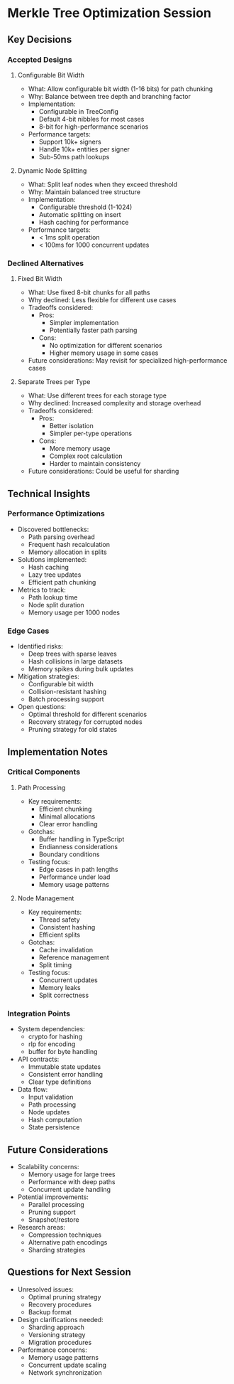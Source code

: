 # Merkle Tree Optimization Session

## Key Decisions

### Accepted Designs
1. Configurable Bit Width
   - What: Allow configurable bit width (1-16 bits) for path chunking
   - Why: Balance between tree depth and branching factor
   - Implementation: 
     - Configurable in TreeConfig
     - Default 4-bit nibbles for most cases
     - 8-bit for high-performance scenarios
   - Performance targets: 
     - Support 10k+ signers
     - Handle 10k+ entities per signer
     - Sub-50ms path lookups

2. Dynamic Node Splitting
   - What: Split leaf nodes when they exceed threshold
   - Why: Maintain balanced tree structure
   - Implementation:
     - Configurable threshold (1-1024)
     - Automatic splitting on insert
     - Hash caching for performance
   - Performance targets:
     - < 1ms split operation
     - < 100ms for 1000 concurrent updates

### Declined Alternatives
1. Fixed Bit Width
   - What: Use fixed 8-bit chunks for all paths
   - Why declined: Less flexible for different use cases
   - Tradeoffs considered:
     - Pros: 
       - Simpler implementation
       - Potentially faster path parsing
     - Cons:
       - No optimization for different scenarios
       - Higher memory usage in some cases
   - Future considerations: May revisit for specialized high-performance cases

2. Separate Trees per Type
   - What: Use different trees for each storage type
   - Why declined: Increased complexity and storage overhead
   - Tradeoffs considered:
     - Pros:
       - Better isolation
       - Simpler per-type operations
     - Cons:
       - More memory usage
       - Complex root calculation
       - Harder to maintain consistency
   - Future considerations: Could be useful for sharding

## Technical Insights

### Performance Optimizations
- Discovered bottlenecks:
  - Path parsing overhead
  - Frequent hash recalculation
  - Memory allocation in splits
- Solutions implemented:
  - Hash caching
  - Lazy tree updates
  - Efficient path chunking
- Metrics to track:
  - Path lookup time
  - Node split duration
  - Memory usage per 1000 nodes

### Edge Cases
- Identified risks:
  - Deep trees with sparse leaves
  - Hash collisions in large datasets
  - Memory spikes during bulk updates
- Mitigation strategies:
  - Configurable bit width
  - Collision-resistant hashing
  - Batch processing support
- Open questions:
  - Optimal threshold for different scenarios
  - Recovery strategy for corrupted nodes
  - Pruning strategy for old states

## Implementation Notes

### Critical Components
1. Path Processing
   - Key requirements:
     - Efficient chunking
     - Minimal allocations
     - Clear error handling
   - Gotchas:
     - Buffer handling in TypeScript
     - Endianness considerations
     - Boundary conditions
   - Testing focus:
     - Edge cases in path lengths
     - Performance under load
     - Memory usage patterns

2. Node Management
   - Key requirements:
     - Thread safety
     - Consistent hashing
     - Efficient splits
   - Gotchas:
     - Cache invalidation
     - Reference management
     - Split timing
   - Testing focus:
     - Concurrent updates
     - Memory leaks
     - Split correctness

### Integration Points
- System dependencies:
  - crypto for hashing
  - rlp for encoding
  - buffer for byte handling
- API contracts:
  - Immutable state updates
  - Consistent error handling
  - Clear type definitions
- Data flow:
  - Input validation
  - Path processing
  - Node updates
  - Hash computation
  - State persistence

## Future Considerations
- Scalability concerns:
  - Memory usage for large trees
  - Performance with deep paths
  - Concurrent update handling
- Potential improvements:
  - Parallel processing
  - Pruning support
  - Snapshot/restore
- Research areas:
  - Compression techniques
  - Alternative path encodings
  - Sharding strategies

## Questions for Next Session
- Unresolved issues:
  - Optimal pruning strategy
  - Recovery procedures
  - Backup format
- Design clarifications needed:
  - Sharding approach
  - Versioning strategy
  - Migration procedures
- Performance concerns:
  - Memory usage patterns
  - Concurrent update scaling
  - Network synchronization 